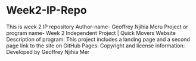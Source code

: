 # Week2-IP-Repo
This is week 2 IP repository
Author-name- Geoffrey Njihia Meru
Project or program name- Week 2 Independent Project | Quick Movers Website
Description of program: This project includes a landing page and a second page
link to the site on GitHub Pages: 
Copyright and license information: Developed by Geoffrey Njihia Mer
